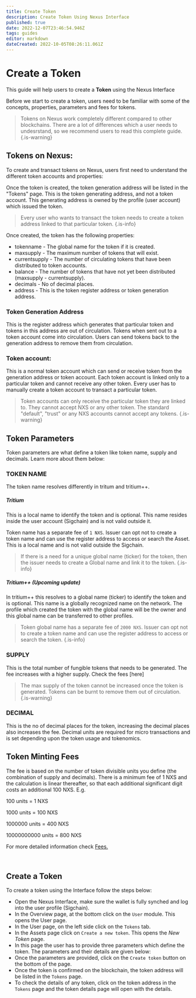 ```yaml
---
title: Create Token
description: Create Token Using Nexus Interface
published: true
date: 2022-12-07T23:46:54.946Z
tags: guides
editor: markdown
dateCreated: 2022-10-05T08:26:11.061Z
---
```


# Create a Token

This guide will help users to create a **Token** using the Nexus Interface

Before we start to create a token, users need to be familiar with some of the concepts, properties, parameters and fees for tokens.

> Tokens on Nexus work completely different compared to other blockchains. There are a lot of differences which a user needs to undesrstand, so we recommend users to read this complete guide.
{.is-warning}


## Tokens on Nexus:

To create and transact tokens on Nexus, users first need to understand the different token accounts and properties:

Once the token is created, the token generation address will be listed in the "Tokens" page. This is the token generating address, and not a token account. This generating address is owned by the profile (user account) which issued the token. 

> Every user who wants to transact the token needs to create a token address linked to that particular token.
{.is-info}

Once created, the token has the following properties:
- tokenname - The global name for the token if it is created.
- maxsupply - The maximum number of tokens that will exist.
- currentsupply - The number of circulating tokens that have been distributed to token accounts.
- balance - The number of tokens that have not yet been distributed (maxsupply - currentsupply).
- decimals - No of decimal places.
- address - This is the token register address or token generation address.

### Token Generation Address

This is the register address which generates that particular token and tokens in this address are out of circulation. Tokens when sent out to a token account come into circulation. Users can send tokens back to the generation address to remove them from circulation.

### Token account:

This is a normal token account which can send or receive token from the generation address or token account. Each token account is linked only to a particular token and cannot receive any other token. Every user has to manually create a token account to transact a particular token.


> Token accounts can only receive the particular token they are linked to. They cannot accept NXS or any other token. The standard "default", "trust" or any NXS accounts cannot accept any tokens.
{.is-warning}


## Token Parameters

Token parameters are what define a token like token name, supply and decimals. Learn more about them below:

### TOKEN NAME

The token name resolves differently in tritum and tritium++.

##### Tritium

This is a local name to identify the token and is optional. This name resides inside the user account (Sigchain) and is not valid outside it.

Token name has a separate fee of `1 NXS`. Issuer can opt not to create a token name and can use the register address to access or search the Asset. This is a local name and is not valid outside the Sigchain.

> If there is a need for a unique global name (ticker) for the token, then the issuer needs to create a Global name and link it to the token.
{.is-info}


##### Tritium++ (Upcoming update)

In tritium++ this resolves to a global name (ticker) to identify the token and is optional. This name is a globally recognized name on the network. The profile which created the token with the global name will be the owner and this global name can be transferred to other profiles.

> Token global name has a separate fee of `2000 NXS`. Issuer can opt not to create a token name and can use the register address to access or search the token.
{.is-info}

### SUPPLY

This is the total number of fungible tokens that needs to be generated. The fee increases with a higher supply. Check the fees [here]

> The max supply of the token cannot be increased once the token is generated. Tokens can be burnt to remove them out of circulation.
{.is-warning}

### DECIMAL

This is the no of decimal places for the token, increasing the decimal places also increases the fee. Decimal units are required for micro transactions and is set depending upon the token usage and tokenomics.


## Token Minting Fees

The fee is based on the number of token divisible units you define (the combination of supply and decimals). There is a minimum fee of 1 NXS and the calculation is linear thereafter, so that each additional significant digit costs an additional 100 NXS. E.g.

100 units = 1 NXS

1000 units = 100 NXS

1000000 units = 400 NXS

10000000000 units = 800 NXS

For more detailed information check [Fees.](/en/economics/fees)

&nbsp;

## Create a Token

To create a token using the Interface follow the steps below:

* Open the Nexus Interface, make sure the wallet is fully synched and log into the user profile (Sigchain).
* In the Overview page, at the bottom click on the `User` module. This opens the User page.
* In the User page, on the left side click on the `Tokens` tab.
* In the Assets page click on `Create a new token`. This opens the *New Token* page.
* In this page the user has to provide three parameters which define the token. The parameters  and their details are given below:
* Once the parameters are provided, click on the `Create token` button on the bottom of the page.
* Once the token is confirmed on the blockchain, the token address will be listed in the `Tokens` page.
* To check the details of any token, click on the token address in the `Tokens` page and the token details page will open with the details.